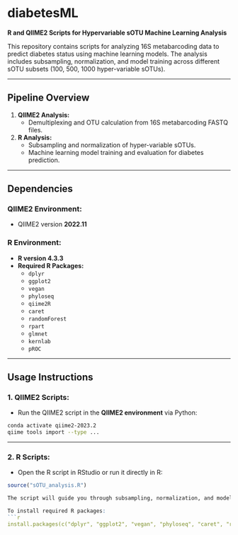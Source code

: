 # diabetesML  
**R and QIIME2 Scripts for Hypervariable sOTU Machine Learning Analysis**  

This repository contains scripts for analyzing 16S metabarcoding data to predict diabetes status using machine learning models. The analysis includes subsampling, normalization, and model training across different sOTU subsets (100, 500, 1000 hyper-variable sOTUs).  

---

##  **Pipeline Overview**  
1. **QIIME2 Analysis:**  
   - Demultiplexing and OTU calculation from 16S metabarcoding FASTQ files.  
2. **R Analysis:**  
   - Subsampling and normalization of hyper-variable sOTUs.  
   - Machine learning model training and evaluation for diabetes prediction.  

---

##  **Dependencies**  
### **QIIME2 Environment:**  
- QIIME2 version **2022.11**    
   
### **R Environment:**  
- **R version 4.3.3**  
- **Required R Packages:**  
   - `dplyr`  
   - `ggplot2`  
   - `vegan`  
   - `phyloseq`  
   - `qiime2R`  
   - `caret`  
   - `randomForest`  
   - `rpart`  
   - `glmnet`  
   - `kernlab`  
   - `pROC`

---

##  **Usage Instructions**  

### **1. QIIME2 Scripts:**  
- Run the QIIME2 script in the **QIIME2 environment** via Python:  
```bash
conda activate qiime2-2023.2
qiime tools import --type ...  
```

---
### **2. R Scripts:**
- Open the R script in RStudio or run it directly in R:
```r  
source("sOTU_analysis.R")  

The script will guide you through subsampling, normalization, and model training steps.

To install required R packages:  
```r  
install.packages(c("dplyr", "ggplot2", "vegan", "phyloseq", "caret", "randomForest", "rpart", "glmnet", "kernlab", "pROC"))  
